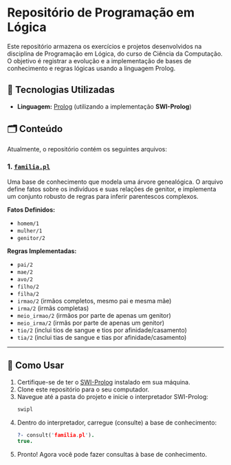# Repositório de Programação em Lógica

Este repositório armazena os exercícios e projetos desenvolvidos na disciplina de Programação em Lógica, do curso de Ciência da Computação. O objetivo é registrar a evolução e a implementação de bases de conhecimento e regras lógicas usando a linguagem Prolog.

## 🤖 Tecnologias Utilizadas

* **Linguagem:** [Prolog](https://www.swi-prolog.org/) (utilizando a implementação **SWI-Prolog**)

## 🗂️ Conteúdo

Atualmente, o repositório contém os seguintes arquivos:

### 1. [`familia.pl`](./familia.pl)

Uma base de conhecimento que modela uma árvore genealógica. O arquivo define fatos sobre os indivíduos e suas relações de genitor, e implementa um conjunto robusto de regras para inferir parentescos complexos.

**Fatos Definidos:**
* `homem/1`
* `mulher/1`
* `genitor/2`

**Regras Implementadas:**
* `pai/2`
* `mae/2`
* `avo/2`
* `filho/2`
* `filha/2`
* `irmao/2` (irmãos completos, mesmo pai e mesma mãe)
* `irma/2` (irmãs completas)
* `meio_irmao/2` (irmãos por parte de apenas um genitor)
* `meio_irma/2` (irmãs por parte de apenas um genitor)
* `tio/2` (inclui tios de sangue e tios por afinidade/casamento)
* `tia/2` (inclui tias de sangue e tias por afinidade/casamento)

---

## 🚀 Como Usar

1.  Certifique-se de ter o [SWI-Prolog](https://www.swi-prolog.org/download/stable) instalado em sua máquina.
2.  Clone este repositório para o seu computador.
3.  Navegue até a pasta do projeto e inicie o interpretador SWI-Prolog:
    ```bash
    swipl
    ```
4.  Dentro do interpretador, carregue (consulte) a base de conhecimento:
    ```prolog
    ?- consult('familia.pl').
    true.
    ```
5.  Pronto! Agora você pode fazer consultas à base de conhecimento.
